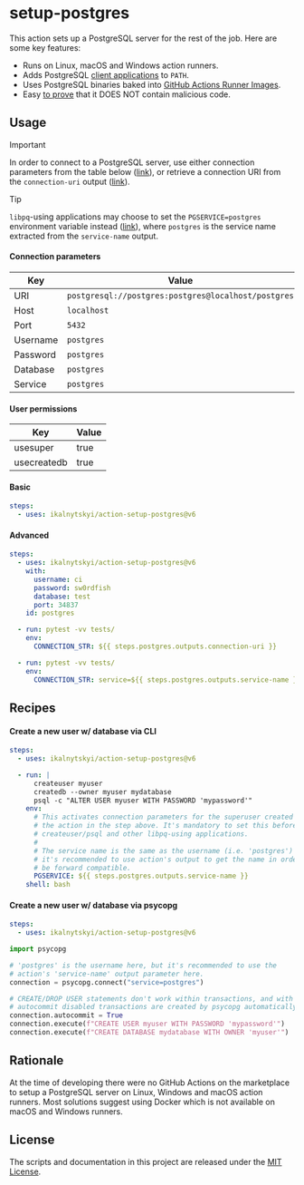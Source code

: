 # setup-postgres

This action sets up a PostgreSQL server for the rest of the job. Here are some
key features:

* Runs on Linux, macOS and Windows action runners.
* Adds PostgreSQL [client applications][1] to `PATH`.
* Uses PostgreSQL binaries baked into [GitHub Actions Runner Images][2].
* Easy [to prove][3] that it DOES NOT contain malicious code.

[1]: https://www.postgresql.org/docs/current/reference-client.html
[2]: https://github.com/actions/runner-images
[3]: action.yml

## Usage

> [!IMPORTANT]
>
> In order to connect to a PostgreSQL server, use either connection parameters
> from the table below ([link](#connection-parameters)), or retrieve a
> connection URI from the `connection-uri` output ([link](#advanced)).

> [!TIP]
>
> `libpq`-using applications may choose to set the `PGSERVICE=postgres`
> environment variable instead ([link](#create-a-new-user-w-database-via-cli)),
> where `postgres` is the service name extracted from the `service-name`
> output.

#### Connection parameters

| Key      | Value                                               |
|----------|-----------------------------------------------------|
| URI      | `postgresql://postgres:postgres@localhost/postgres` |
| Host     | `localhost`                                         |
| Port     | `5432`                                              |
| Username | `postgres`                                          |
| Password | `postgres`                                          |
| Database | `postgres`                                          |
| Service  | `postgres`                                          |

#### User permissions

| Key         | Value |
|-------------|-------|
| usesuper    | true  |
| usecreatedb | true  |

#### Basic

```yaml
steps:
  - uses: ikalnytskyi/action-setup-postgres@v6 
```

#### Advanced

```yaml
steps:
  - uses: ikalnytskyi/action-setup-postgres@v6 
    with:
      username: ci
      password: sw0rdfish
      database: test
      port: 34837
    id: postgres

  - run: pytest -vv tests/
    env:
      CONNECTION_STR: ${{ steps.postgres.outputs.connection-uri }}

  - run: pytest -vv tests/
    env:
      CONNECTION_STR: service=${{ steps.postgres.outputs.service-name }}
```

## Recipes

#### Create a new user w/ database via CLI

```yaml
steps:
  - uses: ikalnytskyi/action-setup-postgres@v6 

  - run: |
      createuser myuser
      createdb --owner myuser mydatabase
      psql -c "ALTER USER myuser WITH PASSWORD 'mypassword'"
    env:
      # This activates connection parameters for the superuser created by
      # the action in the step above. It's mandatory to set this before using
      # createuser/psql and other libpq-using applications.
      #
      # The service name is the same as the username (i.e. 'postgres') but
      # it's recommended to use action's output to get the name in order to
      # be forward compatible.
      PGSERVICE: ${{ steps.postgres.outputs.service-name }}
    shell: bash
```

#### Create a new user w/ database via psycopg

```yaml
steps:
  - uses: ikalnytskyi/action-setup-postgres@v6 
```

```python
import psycopg

# 'postgres' is the username here, but it's recommended to use the
# action's 'service-name' output parameter here.
connection = psycopg.connect("service=postgres")

# CREATE/DROP USER statements don't work within transactions, and with
# autocommit disabled transactions are created by psycopg automatically.
connection.autocommit = True
connection.execute(f"CREATE USER myuser WITH PASSWORD 'mypassword'")
connection.execute(f"CREATE DATABASE mydatabase WITH OWNER 'myuser'")
```

## Rationale

At the time of developing there were no GitHub Actions on the marketplace to
setup a PostgreSQL server on Linux, Windows and macOS action runners. Most
solutions suggest using Docker which is not available on macOS and Windows
runners.

## License

The scripts and documentation in this project are released under the
[MIT License](LICENSE).
